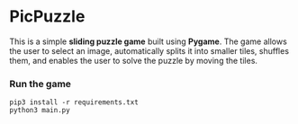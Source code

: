 # PicPuzzle

This is a simple **sliding puzzle game** built using **Pygame**. The game allows the user to select an image, automatically splits it into smaller tiles, shuffles them, and enables the user to solve the puzzle by moving the tiles.

### Run the game
```
pip3 install -r requirements.txt 
python3 main.py
```
